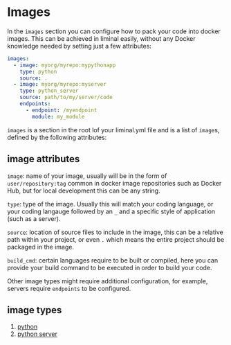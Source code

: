 <!--
Licensed to the Apache Software Foundation (ASF) under one
or more contributor license agreements.  See the NOTICE file
distributed with this work for additional information
regarding copyright ownership.  The ASF licenses this file
to you under the Apache License, Version 2.0 (the
"License"); you may not use this file except in compliance
with the License.  You may obtain a copy of the License at

  http://www.apache.org/licenses/LICENSE-2.0

Unless required by applicable law or agreed to in writing,
software distributed under the License is distributed on an
"AS IS" BASIS, WITHOUT WARRANTIES OR CONDITIONS OF ANY
KIND, either express or implied.  See the License for the
specific language governing permissions and limitations
under the License.
-->

# Images

In the `images` section you can configure how to pack your code into docker images. This can be
achieved in liminal easily, without any Docker knowledge needed by setting just a few attributes:

```yaml
images:
  - image: myorg/myrepo:mypythonapp
    type: python
    source: .
  - image: myorg/myrepo:myserver
    type: python_server
    source: path/to/my/server/code
    endpoints:
      - endpoint: /myendpoint
        module: my_module
```

`images` is a section in the root lof your liminal.yml file and is a list of `image`s, defined
by the following attributes:

## image attributes

`image`: name of your image, usually will be in the form of `user/repository:tag` common in docker
image repositories such as Docker Hub, but for local development this can be any string.

`type`: type of the image. Usually this will match your coding language, or your coding langauge
followed by an `_` and a specific style of application (such as a server).

`source`: location of source files to include in the image, this can be a relative path within your
project, or even `.` which means the entire project should be packaged in the image.

`build_cmd`: certain languages require to be built or compiled, here you can provide your build
command to be executed in order to build your code.

Other image types might require additional configuration, for example, servers require `endpoints`
to be configured.

## image types

1. [python](python.md)
2. [python server](python_server.md)
